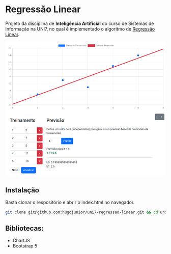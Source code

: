 # Regressão Linear
Projeto da disciplina de **Inteligência Artificial** do curso de Sistemas de Informação na UNI7, no qual é implementado o algoritmo de [Regressão Linear](https://pt.wikipedia.org/wiki/Regress%C3%A3o_linear).

![Regressão Linear](images/screenshot.png)

## Instalação
Basta clonar o respositório e abrir o index.html no navegador.
```sh
git clone git@github.com:hugojunior/uni7-regressao-linear.git && cd uni7-regressao-linear
```

## Bibliotecas:
- ChartJS
- Bootstrap 5